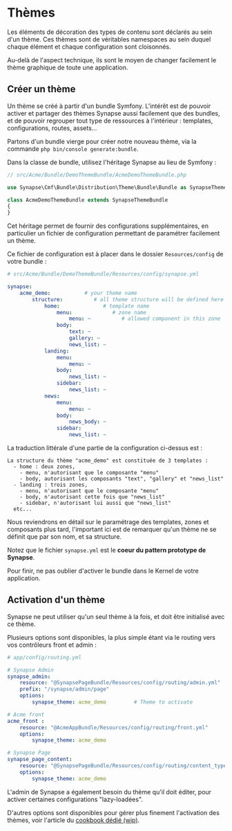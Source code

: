 # Thèmes

Les éléments de décoration des types de contenu sont déclarés au sein d'un thème.
Ces thèmes sont de véritables namespaces au sein duquel chaque élément et chaque configuration sont cloisonnés.

Au-delà de l'aspect technique, ils sont le moyen de changer facilement le thème graphique de toute une application.

## Créer un thème

Un thème se créé à partir d'un bundle Symfony.
L'intérêt est de pouvoir activer et partager des thèmes Synapse aussi facilement que des bundles, et de pouvoir regrouper tout type de ressources à l'intérieur : templates, configurations, routes, assets...

Partons d'un bundle vierge pour créer notre nouveau thème, via la commande `php bin/console generate:bundle`.

Dans la classe de bundle, utilisez l'héritage Synapse au lieu de Symfony :
```php
// src/Acme/Bundle/DemoThemeBundle/AcmeDemoThemeBundle.php

use Synapse\Cmf\Bundle\Distribution\Theme\Bundle\Bundle as SynapseThemeBundle;

class AcmeDemoThemeBundle extends SynapseThemeBundle
{
}
```

Cet héritage permet de fournir des configurations supplémentaires, en particulier un fichier de configuration permettant de paramétrer facilement un thème.

Ce fichier de configuration est à placer dans le dossier `Resources/config` de votre bundle :
```yml
# src/Acme/Bundle/DemoThemeBundle/Resources/config/synapse.yml

synapse:
    acme_demo:           # your theme name
        structure:          # all theme structure will be defined here (templates, zones, components)
            home:              # template name
                menu:             # zone name
                    menu: ~          # allowed component in this zone
                body:
                    text: ~
                    gallery: ~
                    news_list: ~
            landing:
                menu:
                    menu: ~
                body:
                    news_list: ~
                sidebar:
                    news_list: ~
            news:
                menu:
                    menu: ~
                body:
                    news_body: ~
                sidebar:
                    news_list: ~
```

La traduction littérale d'une partie de la configuration ci-dessus est :
```
La structure du thème "acme_demo" est constituée de 3 templates :
  - home : deux zones,
    - menu, n'autorisant que le composante "menu"
    - body, autorisant les composants "text", "gallery" et "news_list"
  - landing : trois zones,
    - menu, n'autorisant que le composante "menu"
    - body, n'autorisant cette fois que "news_list"
    - sidebar, n'autorisant lui aussi que "news_list"
  etc...
```

Nous reviendrons en détail sur le paramétrage des templates, zones et composants plus tard, l'important ici est de remarquer qu'un thème ne se définit que par son nom, et sa structure.

Notez que le fichier `synapse.yml` est le **coeur du pattern prototype de Synapse**.

Pour finir, ne pas oublier d'activer le bundle dans le Kernel de votre application.

## Activation d'un thème

Synapse ne peut utiliser qu'un seul thème à la fois, et doit être initialisé avec ce thème.

Plusieurs options sont disponibles, la plus simple étant via le routing vers vos contrôleurs front et admin :
```yml
# app/config/routing.yml

# Synapse Admin
synapse_admin:
    resource: "@SynapsePageBundle/Resources/config/routing/admin.yml"
    prefix: "/synapse/admin/page"
    options:
        synapse_theme: acme_demo         # Theme to activate

# Acme front
acme_front :
    resource: "@AcmeAppBundle/Resources/config/routing/front.yml"
    options:
        synapse_theme: acme_demo

# Synapse Page
synapse_page_content:
    resource: "@SynapsePageBundle/Resources/config/routing/content_type.yml"
    options:
        synapse_theme: acme_demo
```

L'admin de Synapse a également besoin du thème qu'il doit éditer, pour activer certaines configurations "lazy-loadées".

D'autres options sont disponibles pour gérer plus finement l'activation des thèmes, voir l'article du [cookbook dédié (wip)](../../4_cookbook/2_decorator/multi_themes.md).
